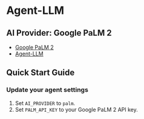 # Agent-LLM

## AI Provider: Google PaLM 2

- [Google PaLM 2](https://blog.google/technology/ai/google-palm-2-ai-large-language-model/)
- [Agent-LLM](https://github.com/Josh-XT/Agent-LLM)

## Quick Start Guide
### Update your agent settings
1. Set `AI_PROVIDER` to `palm`.
2. Set `PALM_API_KEY` to your Google PaLM 2 API key.